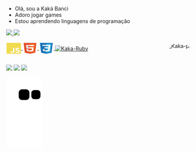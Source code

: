 - Olá, sou a Kaká Banci
- Adoro jogar games
- Estou aprendendo linguagens de programação


<div>
  <a href="https://github.com/karenbanci">
  <img height="180em" src="https://github-readme-stats.vercel.app/api?username=karenbanci&show_icons=true&theme=dracula&include_all_commits=true&count_private=true"/>
  <img height="180em" src="https://github-readme-stats.vercel.app/api/top-langs/?username=karenbanci&layout=compact&langs_count=7&theme=dracula"/>
</div>
  <div style="display: inline_block"><br>
  <img align="center" alt="Kaka-Js" height="30" width="40" src="https://raw.githubusercontent.com/devicons/devicon/master/icons/javascript/javascript-plain.svg">
  <img align="center" alt="Kaka-HTML" height="30" width="40" src="https://raw.githubusercontent.com/devicons/devicon/master/icons/html5/html5-original.svg">
  <img align="center" alt="Kaka-CSS" height="30" width="40" src="https://raw.githubusercontent.com/devicons/devicon/master/icons/css3/css3-original.svg">
  <img align="center" alt="Kaka-Ruby" height="30" width="40" src="https://cdn.jsdelivr.net/gh/devicons/devicon/icons/ruby/ruby-original.svg"/>
  <img align="right" alt="Kaka-pic" height="150" style="border-radius:50px;" src="https://media.discordapp.net/attachments/639956127056134178/890373478988013628/Publicacoes_Instagram_1_1.png?width=676&height=676">
</div>
   
  ##
  
 <div>
  <a href="https://www.instagram.com/kakabanci/" target="_blank"><img src="https://img.shields.io/badge/-Instagram-%23E4405F?style=for-the-badge&logo=instagram&logoColor=white" target="_blank"></a>
 	<a href="https://www.twitch.tv/kakisbnc" target="_blank"><img src="https://img.shields.io/badge/Twitch-9146FF?style=for-the-badge&logo=twitch&logoColor=white" target="_blank"></a>
   <a href="https://www.linkedin.com/in/karen-caroline-honorio-banci-198827112/" target="_blank"><img src="https://img.shields.io/badge/-LinkedIn-%230077B5?style=for-the-badge&logo=linkedin&logoColor=white" target="_blank"></a> 
   
   ![Snake animation](https://github.com/rafaballerini/rafaballerini/blob/output/github-contribution-grid-snake.svg)
 </div>
  
